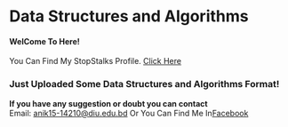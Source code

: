 <!DOCTYPE html>
<html>
<head>
	<meta charset="utf-8">
	<meta http-equiv="X-UA-Compatible" content="IE=edge">
	<title></title>
	<link rel="stylesheet" href="">
</head>
<body>
	<h1>Data Structures and Algorithms </h1> 
	<h4> WelCome To Here! </h4>
	<div>
		You Can Find My StopStalks Profile. <a href="https://www.stopstalk.com/user/profile/anikakash"> Click Here</a><br>
		<h3>Just Uploaded Some Data Structures and Algorithms Format!</h3></div>
		<b><a>If you have any suggestion or doubt you can contact</a></b><br>
		Email: <a href="mailto: anik15-14210@diu.edu.bd">anik15-14210@diu.edu.bd</a>
		Or You Can Find Me In<a href="https://www.facebook.com/anikdash.akash">Facebook</a> 
	</div>
</body>
</html>